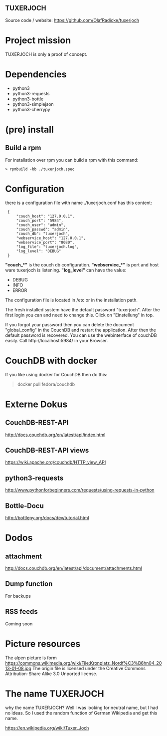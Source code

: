 TUXERJOCH
---------

Source code / website:
https://github.com/OlafRadicke/tuxerjoch

# Project mission #

TUXERJOCH is only a proof of concept. 


# Dependencies #

* python3
* python3-requests
* python3-bottle
* python3-simplejson
* python3-cherrypy

# (pre) install #

## Build a rpm ##

For installation over rpm you can build a rpm with this command:

```
> rpmbuild -bb ./tuxerjoch.spec
```

# Configuration #

there is a configuration file with name ./tuxerjoch.conf has this content:

```
 {
     "couch_host": "127.0.0.1",
     "couch_port": "5984",
     "couch_user": "admin",
     "couch_passwd": "admin",
     "couch_db": "tuxerjoch",
     "webservice_host": "127.0.0.1",
     "webservice_port": "8080",
     "log_file": "tuxerjoch.log",
     "log_level": "DEBUG"
 }
```

**"couch_*"** is the couch db configuration. **"webservice_*"** is port
and host ware tuxerjoch is listening. **"log_level"** can have the value:

* DEBUG
* INFO
* ERROR

The configuration file is located in /etc or in the installation path.

The fresh installed system have the default password "tuxerjoch". After the
first login you can and need to change this. Click on "Einstellung" in top.

If you forgot your password then you can delete the document "global_config" in
the CouchDB and restart the application. After then the default password is
recovered. You can use the webinterface of couchDB easily. Call
http://localhost:5984/ in your Browser.

# CouchDB with docker #

If you like using docker for CouchDB then do this:

> docker pull fedora/couchdb

# Externe Dokus #
## CouchDB-REST-API ##

http://docs.couchdb.org/en/latest/api/index.html

## CouchDB-REST-API views ##
https://wiki.apache.org/couchdb/HTTP_view_API

## python3-requests ##

http://www.pythonforbeginners.com/requests/using-requests-in-python

## Bottle-Docu ##

http://bottlepy.org/docs/dev/tutorial.html

# Dodos #

## attachment ##

http://docs.couchdb.org/en/latest/api/document/attachments.html

## Dump function ##

For backups

## RSS feeds ##

Coming soon

# Picture resources #

The alpen picture is form
https://commons.wikimedia.org/wiki/File:Kronplatz_Nordf%C3%B6hn04_2013-01-08.jpg
The origin file is licensed under the Creative Commons Attribution-Share Alike
3.0 Unported license.

# The name TUXERJOCH #

why the name TUXERJOCH? Well I was looking for neutral name, but I had no
ideas. So I used the random function of German Wikipedia and get this name.

https://en.wikipedia.org/wiki/Tuxer_Joch
